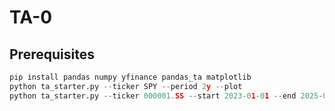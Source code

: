 # TA-0
## Prerequisites
```python
pip install pandas numpy yfinance pandas_ta matplotlib
python ta_starter.py --ticker SPY --period 2y --plot
python ta_starter.py --ticker 000001.SS --start 2023-01-01 --end 2025-09-19 --plot
```
